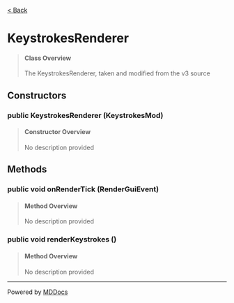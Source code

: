 [< Back](../README.md)
# KeystrokesRenderer #
>#### Class Overview ####
>The KeystrokesRenderer, taken and modified from the v3 source
## Constructors ##
### public KeystrokesRenderer (KeystrokesMod) ###
>#### Constructor Overview ####
>No description provided
>
## Methods ##
### public void onRenderTick (RenderGuiEvent) ###
>#### Method Overview ####
>No description provided
>
### public void renderKeystrokes () ###
>#### Method Overview ####
>No description provided
>

---
Powered by [MDDocs](https://github.com/VRCube/MDDocs)